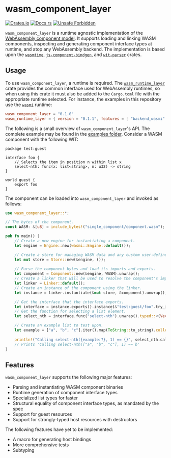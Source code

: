 # wasm_component_layer

[![Crates.io](https://img.shields.io/crates/v/wasm_component_layer.svg)](https://crates.io/crates/wasm_component_layer)
[![Docs.rs](https://docs.rs/wasm_component_layer/badge.svg)](https://docs.rs/wasm_component_layer)
[![Unsafe Forbidden](https://img.shields.io/badge/unsafe-forbidden-success.svg)](https://github.com/rust-secure-code/safety-dance/)

`wasm_component_layer` is a runtime agnostic implementation of the [WebAssembly component model](https://github.com/WebAssembly/component-model).
It supports loading and linking WASM components, inspecting and generating component interface types at runtime, and atop any WebAssembly backend. The implementation is based upon the [`wasmtime`](https://github.com/bytecodealliance/wasmtime), [`js-component-bindgen`](https://github.com/bytecodealliance/jco), and [`wit-parser`](https://github.com/bytecodealliance/wasm-tools/tree/main) crates.

## Usage

To use `wasm_component_layer`, a runtime is required. The [`wasm_runtime_layer`](https://github.com/DouglasDwyer/wasm_runtime_layer) crate provides the common interface used for WebAssembly runtimes, so when using this crate it must also be added to the `Cargo.toml` file with the appropriate runtime selected. For instance, the examples in this repository use the [`wasmi`](https://github.com/paritytech/wasmi) runtime:

```toml
wasm_component_layer = "0.1.0"
wasm_runtime_layer = { version = "0.1.1", features = [ "backend_wasmi" ] }
```

The following is a small overview of `wasm_component_layer`'s API. The complete example may be found in the [examples folder](/examples). Consider a WASM component with the following WIT:

```wit
package test:guest

interface foo {
    // Selects the item in position n within list x
    select-nth: func(x: list<string>, n: u32) -> string
}

world guest {
    export foo
}
```

The component can be loaded into `wasm_component_layer` and invoked as follows:

```rust
use wasm_component_layer::*;

// The bytes of the component.
const WASM: &[u8] = include_bytes!("single_component/component.wasm");

pub fn main() {
    // Create a new engine for instantiating a component.
    let engine = Engine::new(wasmi::Engine::default());

    // Create a store for managing WASM data and any custom user-defined state.
    let mut store = Store::new(&engine, ());
    
    // Parse the component bytes and load its imports and exports.
    let component = Component::new(&engine, WASM).unwrap();
    // Create a linker that will be used to resolve the component's imports, if any.
    let linker = Linker::default();
    // Create an instance of the component using the linker.
    let instance = linker.instantiate(&mut store, &component).unwrap();

    // Get the interface that the interface exports.
    let interface = instance.exports().instance(&"test:guest/foo".try_into().unwrap()).unwrap();
    // Get the function for selecting a list element.
    let select_nth = interface.func("select-nth").unwrap().typed::<(Vec<String>, u32), (String,)>().unwrap();

    // Create an example list to test upon.
    let example = ["a", "b", "c"].iter().map(ToString::to_string).collect::<Vec<_>>();
    
    println!("Calling select-nth({example:?}, 1) == {}", select_nth.call(&mut store, (example.clone(), 1)).unwrap().0);
    // Prints 'Calling select-nth(["a", "b", "c"], 1) == b'
}
```

## Features

`wasm_component_layer` supports the following major features:

- Parsing and instantiating WASM component binaries
- Runtime generation of component interface types
- Specialized list types for faster 
- Structural equality of component interface types, as mandated by the spec
- Support for guest resources
- Support for strongly-typed host resources with destructors

The following features have yet to be implemented:

- A macro for generating host bindings
- More comprehensive tests
- Subtyping